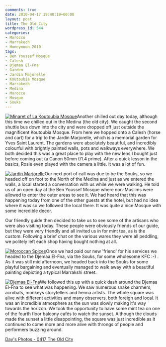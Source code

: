 ```yaml
---
comments: true
date: 2010-04-17 19:40:19+00:00
layout: post
title: The Old City
wordpress_id: 544
categories:
- Morocco
- Marrakech
- Honeymoon-2010
tags:
- Ben Youssef Mosque
- Calesh
- Djemaa El-Fna
- Garden
- Jardin Majorelle
- Koutoubia Mosque
- Marrakech
- Medina
- Morocco
- Mosque
- Souks
---
```


[![Minaret of La Koutoubia Mosque](http://travel.perry-online.me.uk/files/2010/04/IMG_7066-200x300.jpg)](http://travel.perry-online.me.uk/2010/04/17/the-old-city/img_7066/)Another chilled out day today, although this time we chilled out in the Medina (the old city). We caught the second shuttle bus down into the city and were dropped off just outside the magnificent Koutoubia Mosque. From here we hopped onto a Calesh (horse and cart) for a trip to the Jardin Marjorelle, which is a memorial garden for Yves Saint Laurent. The gardens were absolutely beautiful, and incredibly colourful with brightly painted walls, pots and walkways everywhere. We both decided this was a great place to play with the new lens I bought just before coming out (a Canon 50mm f/1.4 prime). After a quick lesson in the basics, Rosie even played with the camera a little. It was a lot of fun.

[![Jardin Marjorelle](http://travel.perry-online.me.uk/files/2012/08/sfpgMjAxMC8wNDEyLTA0MTkgT3VyIEhvbmV5bW9vbi8wNDE3IFRoZSBPbGQgQ2l0eS8qSU1HXzcwODcuanBnKippbWFnZSoqMDU1N2JjY2U5ZTNhNWRhODE4ZTMzNDAwMTcyMTA0MmIamp-200x300.jpg)](http://travel.perry-online.me.uk/2010/04/17/the-old-city/sfpgMjAxMC8wNDEyLTA0MTkgT3VyIEhvbmV5bW9vbi8wNDE3IFRoZSBPbGQgQ2l0eS8qSU1HXzcwODcuanBnKippbWFnZSoqMDU1N2JjY2U5ZTNhNWRhODE4ZTMzNDAwMTcyMTA0MmIamp/)Our next port of call was due to be the Souks, so we headed off on foot to the North of the Medina and just as we entered the walls, a local started a conversation with us while we were walking. He told us of an open day at the Ben Youssef Mosque where non-Muslims were allowed to enter the outer areas to see it. We had heard that this was happening today from one of the other guests at the hotel, but had no idea where it was so we followed the local there. It was quite a nice Mosque with some incredible decor.

Our friendly guide then decided to take us to see some of the artisans who were also visiting today. These people were obviously friends of our guide, but they were very friendly and all invited us in for mint tea, as is the custom. Following a brief chat on the various wares they were all peddling, we politely left each shop having bought nothing at all.

[![Moroccan Spices](http://travel.perry-online.me.uk/files/2012/08/sfpgMjAxMC8wNDEyLTA0MTkgT3VyIEhvbmV5bW9vbi8wNDE3IFRoZSBPbGQgQ2l0eS8qSU1HXzcyMDguanBnKippbWFnZSoqMTg2ZTBiODY4YzU0YzIzYjQyOWQ3Zjk4MWViOWQ3ZDUamp-300x200.jpg)](http://travel.perry-online.me.uk/2010/04/17/the-old-city/sfpgMjAxMC8wNDEyLTA0MTkgT3VyIEhvbmV5bW9vbi8wNDE3IFRoZSBPbGQgQ2l0eS8qSU1HXzcyMDguanBnKippbWFnZSoqMTg2ZTBiODY4YzU0YzIzYjQyOWQ3Zjk4MWViOWQ3ZDUamp/)Once we had paid our new 'friend' for his services we headed to the Djemaa El-Fna, via the Souks, for some wholesome KFC :-) . As it was still mid afternoon, we headed back into the Souks for some playful bargaining and eventually managed to walk away with a beautiful painting depicting a typical Marrakshi street.

[![Djemaa El-Fna](http://travel.perry-online.me.uk/files/2012/08/sfpgMjAxMC8wNDEyLTA0MTkgT3VyIEhvbmV5bW9vbi8wNDE3IFRoZSBPbGQgQ2l0eS8qSU1HXzcyNzcuanBnKippbWFnZSoqYTFiODViOThiODJjYjFhY2ZkZTc2NDFjZmQ1ZDI3NDcamp-200x300.jpg)](http://travel.perry-online.me.uk/2010/04/17/the-old-city/sfpgMjAxMC8wNDEyLTA0MTkgT3VyIEhvbmV5bW9vbi8wNDE3IFRoZSBPbGQgQ2l0eS8qSU1HXzcyNzcuanBnKippbWFnZSoqYTFiODViOThiODJjYjFhY2ZkZTc2NDFjZmQ1ZDI3NDcamp/)We followed this up with a quick dash around the Djemaa El-Fna to see what was happening. We saw numerous snake charmers, acrobats, monkeys storytellers and henna artists. The whole square was alive with different activities and many observers, both foreign and local. It was an incredible atmosphere as the sun was slowly making it's way towards the horizon. We took the opportunity to have some mint tea on one of the fourth floor balcony cafés to watch the sunset. Although the clouds made the sunset a little disappointing, the square was just incredible as it continued to come more and more alive with throngs of people and performers buzzing around.


[Day's Photos - 0417 The Old City](http://photos.perry-online.me.uk/travel/2010/0412-0419-our-honeymoon/0417-the-old-city/)
